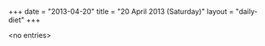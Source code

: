 +++
date = "2013-04-20"
title = "20 April 2013 (Saturday)"
layout = "daily-diet"
+++


\<no entries\>

